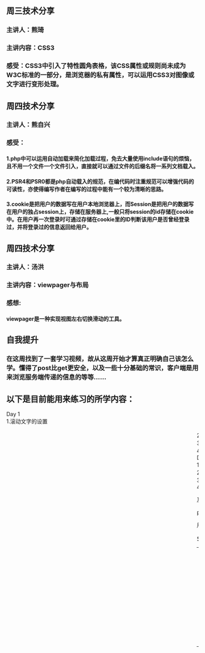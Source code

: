 ## 周三技术分享
### 主讲人：熊琦
### 主讲内容：CSS3
### 感受：CSS3中引入了特性圆角表格，该CSS属性或规则尚未成为W3C标准的一部分，是浏览器的私有属性，可以运用CSS3对图像或文字进行变形处理。
## 周四技术分享
### 主讲人：熊自兴
### 感受：
#### 1.php中可以运用自动加载来简化加载过程，免去大量使用include语句的烦恼，且不用一个文件一个文件引入，直接就可以通过文件的后缀名将一系列文档载入。
#### 2.PSR4和PSR0都是php自动载入的规范，在编代码时注重规范可以增强代码的可读性，亦使得编写作者在编写的过程中能有一个较为清晰的思路。
#### 3.cookie是把用户的数据写在用户本地浏览器上，而Session是把用户的数据写在用户的独占session上，存储在服务器上,一般只将session的id存储在cookie中。在用户再一次登录时可通过存储在cookie里的ID判断该用户是否曾经登录过，并将登录过的信息返回给用户。
## 周四技术分享
### 主讲人：汤洪
### 主讲内容：viewpager与布局
### 感想:
#### viewpager是一种实现视图左右切换滑动的工具。

## 自我提升
### 在这周找到了一套学习视频，故从这周开始才算真正明确自己该怎么学。懂得了post比get更安全，以及一些十分基础的常识，客户端是用来浏览服务端传递的信息的等等……
## 以下是目前能用来练习的所学内容：
Day 1  
1.滚动文字的设置<marquee>  
2.锚链接  
3.六种标题级别  
4.列表（有序，无序列表，自定义列表，ol,ul,dl）  
Day 2  
1.<img> Alt 和说明文字  
2.热点，作用选择不同地区跳转不同页面  
3.<Object> 插入flash以及取出flash的背景颜色  
4.<pre>及实体  
pre<pre>用来原样显示代码  
5.与表相关标记<table><tr><th><td>  
6.<form>用来提交表单元素  
Day 3  
1.<frame>框架  
2.<iframe>内嵌框架  
3.在指定框架中打开页面  
4.切片拼版  
5.表格拼版
